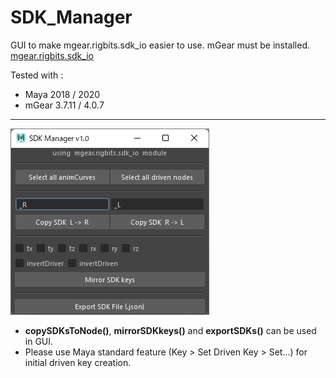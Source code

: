 # SDK_Manager
GUI to make mgear.rigbits.sdk_io easier to use. mGear must be installed.  
[mgear.rigbits.sdk_io](https://github.com/mgear-dev/mgear4/blob/master/release/scripts/mgear/rigbits/sdk_io.py)

Tested with :
* Maya 2018 / 2020
* mGear 3.7.11 / 4.0.7

***
![SDK_Manager_UI](images/SDK_Manager_ui.jpg)  
* **copySDKsToNode()**, **mirrorSDKkeys()** and **exportSDKs()** can be used in GUI.  
* Please use Maya standard feature (Key > Set Driven Key > Set...) for initial driven key creation.
